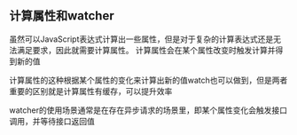 ## 计算属性和watcher

虽然可以JavaScript表达式计算出一些属性，但是对于复杂的计算表达式还是无法满足要求，因此就需要计算属性。
计算属性会在某个属性改变时触发计算并得到新的值

计算属性的这种根据某个属性的变化来计算出新的值watch也可以做到，但是两者重要的区别就是计算属性有缓存，可以提升效率

watcher的使用场景通常是在存在异步请求的场景里，即某个属性变化会触发接口调用，并等待接口返回值